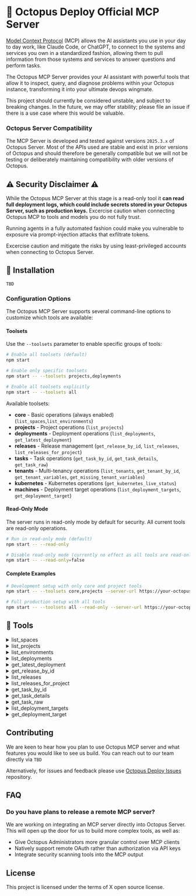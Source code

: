 # 🐙 Octopus Deploy Official MCP Server

[Model Context Protocol](https://modelcontextprotocol.io/) (MCP) allows the AI assistants you use in your day to day work, like Claude Code, or ChatGPT, to connect to the systems and services you own in a standardized fashion, allowing them to pull information from those systems and services to answer questions and perform tasks.

The Octopus MCP Server provides your AI assistant with powerful tools that allow it to inspect, query, and diagnose problems within your Octopus instance, transforming it into your ultimate devops wingmate. 

This project should currently be considered unstable, and subject to breaking changes. In the future, we may offer stability; please file an issue if there is a use case where this would be valuable.

### Octopus Server Compatibility

The MCP Server is developed and tested against versions `2025.3.x` of Octopus Server. Most of the APIs used are stable and exist in prior versions of Octopus and should therefore be generally compatible but we will not be testing or deliberately maintaining compatibility with older versions of Octopus.

## ⚠️ Security Disclaimer ⚠️

While the Octopus MCP Server at this stage is a read-only tool it **can read full deployment logs, which could include secrets stored in your Octopus Server, such as production keys.** Excercise caution when connecting Octopus MCP to tools and models you do not fully trust.

Running agents in a fully automated fashion could make you vulnerable to exposure via prompt-injection attacks that exfiltrate tokens.

Excercise caution and mitigate the risks by using least-privileged accounts when connecting to Octopus Server.

## 🚀 Installation

```
TBD
```

### Configuration Options

The Octopus MCP Server supports several command-line options to customize which tools are available:

#### Toolsets
Use the `--toolsets` parameter to enable specific groups of tools:

```bash
# Enable all toolsets (default)
npm start

# Enable only specific toolsets
npm start -- --toolsets projects,deployments

# Enable all toolsets explicitly
npm start -- --toolsets all
```

Available toolsets:
- **core** - Basic operations (always enabled) (`list_spaces`,`list_environments`)
- **projects** - Project operations (`list_projects`)
- **deployments** - Deployment operations (`list_deployments`, `get_latest_deployment`)
- **releases** - Release management (`get_release_by_id`, `list_releases`, `list_releases_for_project`)
- **tasks** - Task operations (`get_task_by_id`, `get_task_details`, `get_task_raw`)
- **tenants** - Multi-tenancy operations (`list_tenants`, `get_tenant_by_id`, `get_tenant_variables`, `get_missing_tenant_variables`)
- **kubernetes** - Kubernetes operations (`get_kubernetes_live_status`)
- **machines** - Deployment target operations (`list_deployment_targets`, `get_deployment_target`)

#### Read-Only Mode
The server runs in read-only mode by default for security. All current tools are read-only operations.

```bash
# Run in read-only mode (default)
npm start -- --read-only

# Disable read-only mode (currently no effect as all tools are read-only)
npm start -- --read-only=false
```

#### Complete Examples

```bash
# Development setup with only core and project tools
npm start -- --toolsets core,projects --server-url https://your-octopus.com --api-key YOUR_API_KEY

# Full production setup with all tools
npm start -- --toolsets all --read-only --server-url https://your-octopus.com --api-key YOUR_API_KEY
```

## 🔨 Tools

<details>
<summary>list_spaces</summary>

**Description**: List all spaces in the Octopus Deploy instance

**Parameters**: None

</details>

<details>
<summary>list_projects</summary>

**Description**: List projects in a space
  
  This tool lists all projects in a given space. The space name is required, if you can't find the space name, ask the user directly for the name of the space. Optionally filter by partial name match using partialName parameter.

**Parameters**: 
- `spaceName` (string, required): The space name
- `partialName` (string, optional): Filter by partial name match

</details>

<details>
<summary>list_environments</summary>

**Description**: List environments in a space
  
  This tool lists all environments in a given space. The space name is required. Optionally filter by partial name match using partialName parameter.

**Parameters**: 
- `spaceName` (string, required): The space name
- `partialName` (string, optional): Filter by partial name match

</details>

<details>
<summary>list_deployments</summary>

**Description**: List deployments in a space
  
  This tool lists deployments in a given space. The space name is required. Optional filters include: projects (array of project IDs), environments (array of environment IDs), tenants (array of tenant IDs), channels (array of channel IDs), taskState (one of: Canceled, Cancelling, Executing, Failed, Queued, Success, TimedOut), and take (number of results to return).

**Parameters**: 
- `spaceName` (string, required): The space name
- `projects` (array of strings, optional): Array of project IDs to filter by
- `environments` (array of strings, optional): Array of environment IDs to filter by
- `tenants` (array of strings, optional): Array of tenant IDs to filter by
- `channels` (array of strings, optional): Array of channel IDs to filter by
- `taskState` (string, optional): One of: Canceled, Cancelling, Executing, Failed, Queued, Success, TimedOut
- `take` (number, optional): Number of results to return

</details>

<details>
<summary>get_latest_deployment</summary>

**Description**: Get details for the latest deployment of a project
    
    This tool finds the most recent deployment for a given project in a space and returns the deployment details along with the server task information.

**Parameters**: 
- `spaceName` (string, required): The space name
- `projectId` (string, required): The ID of the project

</details>

<details>
<summary>get_release_by_id</summary>

**Description**: Get details for a specific release by its ID

**Parameters**: 
- `spaceName` (string, required): The space name
- `releaseId` (string, required): The ID of the release to retrieve

</details>

<details>
<summary>list_releases</summary>

**Description**: List releases in a space
  
  This tool lists all releases in a given space. The space name is required. Optionally provide skip and take parameters for pagination.

**Parameters**: 
- `spaceName` (string, required): The space name
- `skip` (number, optional): Number of items to skip for pagination
- `take` (number, optional): Number of items to take for pagination

</details>

<details>
<summary>list_releases_for_project</summary>

**Description**: List releases for a specific project
  
  This tool lists all releases for a given project in a space. The space name and project ID are required. Optionally provide skip, take, and searchByVersion parameters.

**Parameters**: 
- `spaceName` (string, required): The space name
- `projectId` (string, required): The ID of the project to list releases for
- `skip` (number, optional): Number of items to skip for pagination
- `take` (number, optional): Number of items to take for pagination
- `searchByVersion` (string, optional): Search releases by version string

</details>

<details>
<summary>get_task_by_id</summary>

**Description**: Get details for a specific server task by its ID

**Parameters**: 
- `spaceName` (string, required): The space name
- `taskId` (string, required): The ID of the task to retrieve

</details>

<details>
<summary>get_task_details</summary>

**Description**: Get detailed information for a specific server task by its ID

**Parameters**: 
- `spaceName` (string, required): The space name
- `taskId` (string, required): The ID of the task to retrieve

</details>

<details>
<summary>get_task_raw</summary>

**Description**: Get raw details for a specific server task by its ID

**Parameters**: 
- `spaceName` (string, required): The space name
- `taskId` (string, required): The ID of the task to retrieve

</details>

<details>
<summary>list_deployment_targets</summary>

**Description**: List deployment targets (machines) in a space

This tool lists all deployment targets in a given space. The space name is required. You can optionally filter by various parameters like name, roles, health status, etc.

**Parameters**: 
- `spaceName` (string, required): The space name
- `skip` (number, optional): Number of items to skip for pagination
- `take` (number, optional): Number of items to take for pagination
- `name` (string, optional): Filter by exact name match
- `ids` (array of strings, optional): Array of deployment target IDs to filter by
- `partialName` (string, optional): Filter by partial name match
- `roles` (array of strings, optional): Array of roles to filter by
- `isDisabled` (boolean, optional): Filter by disabled status
- `healthStatuses` (array of strings, optional): Array of health statuses to filter by
- `commStyles` (array of strings, optional): Array of communication styles to filter by
- `tenantIds` (array of strings, optional): Array of tenant IDs to filter by
- `tenantTags` (array of strings, optional): Array of tenant tags to filter by
- `environmentIds` (array of strings, optional): Array of environment IDs to filter by
- `thumbprint` (string, optional): Filter by certificate thumbprint
- `deploymentId` (string, optional): Filter by deployment ID
- `shellNames` (array of strings, optional): Array of shell names to filter by
- `deploymentTargetTypes` (array of strings, optional): Array of deployment target types to filter by

</details>

<details>
<summary>get_deployment_target</summary>

**Description**: Get a specific deployment target (machine) by ID

This tool retrieves detailed information about a specific deployment target using its ID. The space name and target ID are both required.

**Parameters**: 
- `spaceName` (string, required): The space name
- `targetId` (string, required): The ID of the deployment target to retrieve

</details>

## Contributing

We are keen to hear how you plan to use Octopus MCP server and what features you would like to see us build. You can reach out to our team directly via `TBD`

Alternatively, for issues and feedback please use [Octopus Deploy Issues](https://github.com/OctopusDeploy/Issues/issues) repository.

## FAQ

### Do you have plans to release a remote MCP server?

We are working on integrating an MCP server directly into Octopus Server. This will open up the door for us to build more complex tools, as well as:
* Give Octopus Administrators more granular control over MCP clients
* Natively support remote OAuth rather than authorization via API keys
* Integrate security scanning tools into the MCP output

## License

This project is licensed under the terms of X open source license.